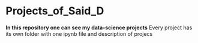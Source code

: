 # Projects_of_Said_D
**In this repository one can see my data-science projects**
Every project has its own folder with one ipynb file and description of projecs